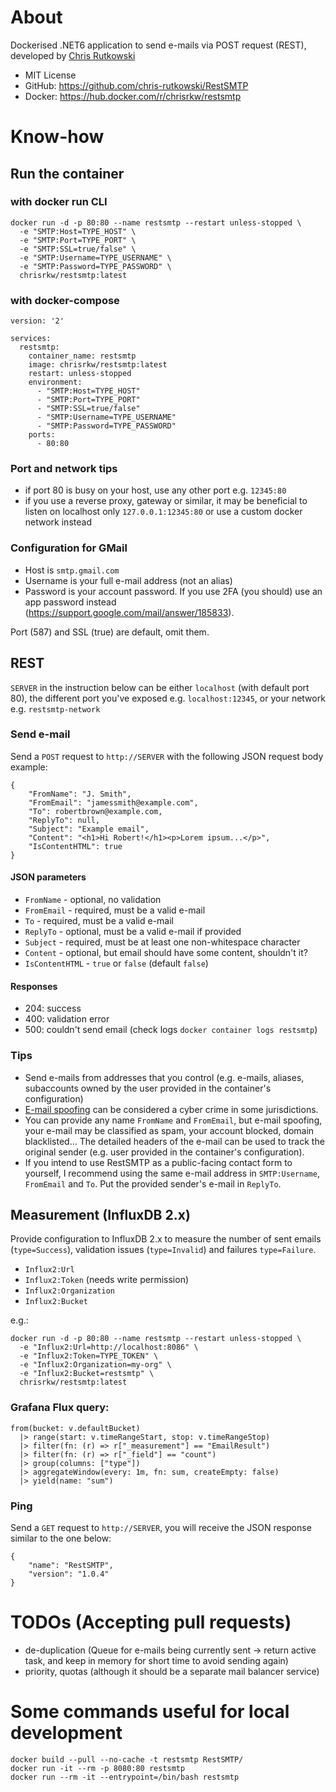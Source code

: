# About

Dockerised .NET6 application to send e-mails via POST request (REST), developed by [Chris Rutkowski](https://rkw.ski)

- MIT License
- GitHub: https://github.com/chris-rutkowski/RestSMTP
- Docker: https://hub.docker.com/r/chrisrkw/restsmtp

# Know-how

## Run the container

### with docker run CLI

```
docker run -d -p 80:80 --name restsmtp --restart unless-stopped \
  -e "SMTP:Host=TYPE_HOST" \
  -e "SMTP:Port=TYPE_PORT" \
  -e "SMTP:SSL=true/false" \
  -e "SMTP:Username=TYPE_USERNAME" \
  -e "SMTP:Password=TYPE_PASSWORD" \
  chrisrkw/restsmtp:latest
```

### with docker-compose

```
version: '2'

services:
  restsmtp:
    container_name: restsmtp
    image: chrisrkw/restsmtp:latest
    restart: unless-stopped
    environment:
      - "SMTP:Host=TYPE_HOST"
      - "SMTP:Port=TYPE_PORT"
      - "SMTP:SSL=true/false"
      - "SMTP:Username=TYPE_USERNAME"
      - "SMTP:Password=TYPE_PASSWORD"
    ports:
      - 80:80
```

### Port and network tips

- if port 80 is busy on your host, use any other port e.g. `12345:80`
- if you use a reverse proxy, gateway or similar, it may be beneficial to listen on localhost only `127.0.0.1:12345:80` or use a custom docker network instead

### Configuration for GMail

- Host is `smtp.gmail.com`
- Username is your full e-mail address (not an alias)
- Password is your account password. If you use 2FA (you should) use an app password instead (https://support.google.com/mail/answer/185833).

Port (587) and SSL (true) are default, omit them.

## REST

`SERVER` in the instruction below can be either `localhost` (with default port 80), the different port you've exposed e.g. `localhost:12345`, or your network e.g. `restsmtp-network`

### Send e-mail

Send a `POST` request to `http://SERVER` with the following JSON request body example:

```
{
    "FromName": "J. Smith",
    "FromEmail": "jamessmith@example.com",
    "To": robertbrown@example.com,
    "ReplyTo": null,
    "Subject": "Example email",
    "Content": "<h1>Hi Robert!</h1><p>Lorem ipsum...</p>",
    "IsContentHTML": true
}
```

#### JSON parameters

- `FromName` - optional, no validation
- `FromEmail` - required, must be a valid e-mail
- `To` - required, must be a valid e-mail
- `ReplyTo` - optional, must be a valid e-mail if provided
- `Subject` - required, must be at least one non-whitespace character
- `Content` - optional, but email should have some content, shouldn't it?
- `IsContentHTML` - `true` or `false` (default `false`)

#### Responses

- 204: success
- 400: validation error
- 500: couldn't send email (check logs `docker container logs restsmtp`)

### Tips

- Send e-mails from addresses that you control (e.g. e-mails, aliases, subaccounts owned by the user provided in the container's configuration)
- [E-mail spoofing](https://en.wikipedia.org/wiki/Email_spoofing) can be considered a cyber crime in some jurisdictions.
- You can provide any name `FromName` and `FromEmail`, but e-mail spoofing, your e-mail may be classified as spam, your account blocked, domain blacklisted… The detailed headers of the e-mail can be used to track the original sender (e.g. user provided in the container's configuration).
- If you intend to use RestSMTP as a public-facing contact form to yourself, I recommend using the same e-mail address in `SMTP:Username`, `FromEmail` and `To`. Put the provided sender's e-mail in `ReplyTo`.

## Measurement (InfluxDB 2.x)

Provide configuration to InfluxDB 2.x to measure the number of sent emails (`type=Success`), validation issues (`type=Invalid`) and failures `type=Failure`.

- `Influx2:Url`
- `Influx2:Token` (needs write permission)
- `Influx2:Organization`
- `Influx2:Bucket`

e.g.:

```
docker run -d -p 80:80 --name restsmtp --restart unless-stopped \
  -e "Influx2:Url=http://localhost:8086" \
  -e "Influx2:Token=TYPE_TOKEN" \
  -e "Influx2:Organization=my-org" \
  -e "Influx2:Bucket=restsmtp" \
  chrisrkw/restsmtp:latest
```

### Grafana Flux query:

```
from(bucket: v.defaultBucket)
  |> range(start: v.timeRangeStart, stop: v.timeRangeStop)
  |> filter(fn: (r) => r["_measurement"] == "EmailResult")
  |> filter(fn: (r) => r["_field"] == "count")
  |> group(columns: ["type"])
  |> aggregateWindow(every: 1m, fn: sum, createEmpty: false)
  |> yield(name: "sum")
```

### Ping

Send a `GET` request to `http://SERVER`, you will receive the JSON response similar to the one below:

```
{
    "name": "RestSMTP",
    "version": "1.0.4"
}
```

# TODOs (Accepting pull requests)

- de-duplication (Queue for e-mails being currently sent -> return active task, and keep in memory for short time to avoid sending again)
- priority, quotas (although it should be a separate mail balancer service)

# Some commands useful for local development

```
docker build --pull --no-cache -t restsmtp RestSMTP/
docker run -it --rm -p 8080:80 restsmtp
docker run --rm -it --entrypoint=/bin/bash restsmtp
```

